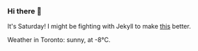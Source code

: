 ### Hi there :wave:

It's Saturday! I might be fighting with Jekyll to make [this](https://swissclubtoronto.ca) better.

Weather in Toronto: sunny, at -8°C.
